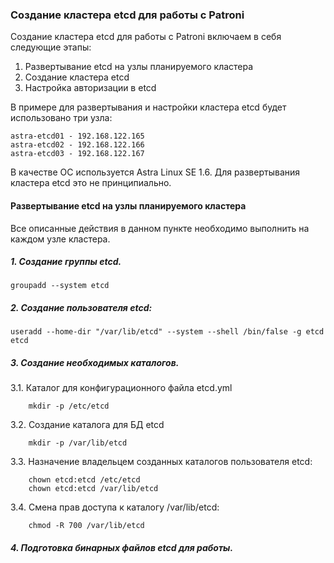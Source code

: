 ### Создание кластера etcd для работы с Patroni
Создание кластера etcd для работы с Patroni включаем в себя следующие этапы:

1. Развертывание etcd на узлы планируемого кластера
2. Создание кластера etcd
3. Настройка авторизации в etcd

В примере для развертывания и настройки кластера etcd будет использовано три узла:

    astra-etcd01 - 192.168.122.165
    astra-etcd02 - 192.168.122.166
    astra-etcd03 - 192.168.122.167

В качестве ОС используется Astra Linux SE 1.6. Для развертывания кластера etcd это не принципиально.

#### Развертывание etcd на узлы планируемого кластера

Все описанные действия в данном пункте необходимо выполнить на каждом узле кластера.

##### 1. Создание группы etcd.
    groupadd --system etcd
    
##### 2. Создание пользователя etcd:
    useradd --home-dir "/var/lib/etcd" --system --shell /bin/false -g etcd etcd

##### 3. Создание необходимых каталогов.

3.1. Каталог для конфигурационного файла etcd.yml

        mkdir -p /etc/etcd
  
3.2. Создание каталога для БД etcd  

        mkdir -p /var/lib/etcd
    
3.3. Назначение владельцем созданных каталогов пользователя etcd:

        chown etcd:etcd /etc/etcd    
        chown etcd:etcd /var/lib/etcd

3.4. Смена прав доступа к каталогу /var/lib/etcd:

        chmod -R 700 /var/lib/etcd
    
##### 4. Подготовка бинарных файлов etcd для работы.
